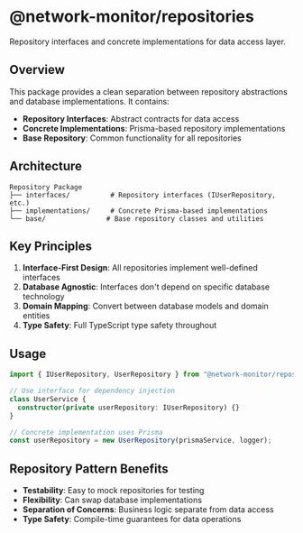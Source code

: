 # @network-monitor/repositories

Repository interfaces and concrete implementations for data access layer.

## Overview

This package provides a clean separation between repository abstractions and database implementations. It contains:

- **Repository Interfaces**: Abstract contracts for data access
- **Concrete Implementations**: Prisma-based repository implementations
- **Base Repository**: Common functionality for all repositories

## Architecture

```
Repository Package
├── interfaces/          # Repository interfaces (IUserRepository, etc.)
├── implementations/     # Concrete Prisma-based implementations
└── base/               # Base repository classes and utilities
```

## Key Principles

1. **Interface-First Design**: All repositories implement well-defined interfaces
2. **Database Agnostic**: Interfaces don't depend on specific database technology
3. **Domain Mapping**: Convert between database models and domain entities
4. **Type Safety**: Full TypeScript type safety throughout

## Usage

```typescript
import { IUserRepository, UserRepository } from "@network-monitor/repositories";

// Use interface for dependency injection
class UserService {
  constructor(private userRepository: IUserRepository) {}
}

// Concrete implementation uses Prisma
const userRepository = new UserRepository(prismaService, logger);
```

## Repository Pattern Benefits

- **Testability**: Easy to mock repositories for testing
- **Flexibility**: Can swap database implementations
- **Separation of Concerns**: Business logic separate from data access
- **Type Safety**: Compile-time guarantees for data operations
